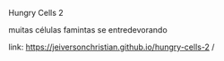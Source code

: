 Hungry Cells 2

muitas células famintas se entredevorando 

link: https://jeiversonchristian.github.io/hungry-cells-2
/